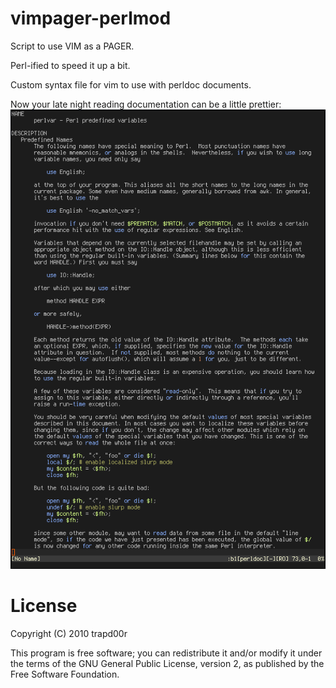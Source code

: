 vimpager-perlmod
===========
Script to use VIM as a PAGER.

Perl-ified to speed it up a bit.

Custom syntax file for vim to use with perldoc documents.

Now your late night reading documentation can be a little prettier:
![screenshot](http://github.com/trapd00r/vimpager-perlmod/raw/master/perldoc-shot.png)

License
=======
Copyright (C) 2010 trapd00r

This program is free software; you can redistribute it and/or modify it under
the terms of the GNU General Public License, version 2, as published by the
Free Software Foundation.
